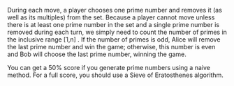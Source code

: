 During each move, a player chooses one prime number and removes it (as well as its multiples) from the set. Because a player cannot move unless there is at least one prime number in the set and a single prime number is removed during each turn, we simply need to count the number of primes in the inclusive range [1,n] . If the number of primes is odd, Alice will remove the last prime number and win the game; otherwise, this number is even and Bob will choose the last prime number, winning the game.

You can get a 50% score if you generate prime numbers using a naive method. For a full score, you should use a Sieve of Eratosthenes algorithm.
